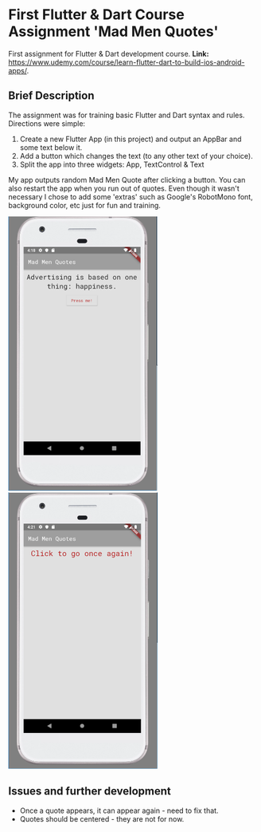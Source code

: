 # First Flutter & Dart Course Assignment 'Mad Men Quotes'

First assignment for Flutter & Dart development course.
**Link:** https://www.udemy.com/course/learn-flutter-dart-to-build-ios-android-apps/.

## Brief Description

The assignment was for training basic Flutter and Dart syntax and rules. Directions were simple:
1. Create a new Flutter App (in this project) and output an AppBar and some text below it.
2. Add a button which changes the text (to any other text of your choice).
3. Split the app into three widgets: App, TextControl & Text

My app outputs random Mad Men Quote after clicking a button. You can also restart the app when you
run out of quotes. Even though it wasn't necessary I chose to add some 'extras' such as Google's
RobotMono font, background color, etc just for fun and training.

<img src="lib/Screenshot1.PNG" width = "300"/>
<img src="lib/Screenshot2.PNG" width = "300"/>

## Issues and further development

* Once a quote appears, it can appear again - need to fix that.
* Quotes should be centered - they are not for now.




